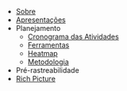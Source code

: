 - [Sobre](/Readme.md)
- [Apresentações](/Readme.md)
- Planejamento
  - [Cronograma das Atividades](/Readme.md)
  - [Ferramentas](/Readme.md)
  - [Heatmap](/Readme.md)
  - [Metodologia](/Readme.md)
-  Pré-rastreabilidade
  - [Rich Picture](/Readme.md)
